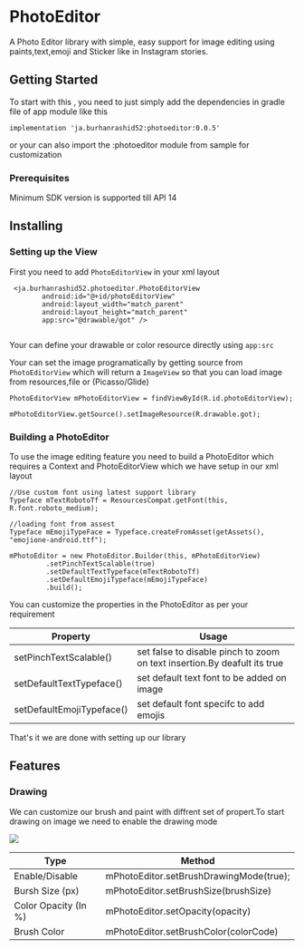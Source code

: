 # PhotoEditor

A Photo Editor library with simple, easy support for image editing using paints,text,emoji and Sticker like in Instagram stories.

## Getting Started
To start with this , you need to just simply add the dependencies in gradle file of app module like this
```
implementation 'ja.burhanrashid52:photoeditor:0.0.5'
```
or your can also import the :photoeditor module from sample for customization

### Prerequisites

Minimum SDK version is supported till API 14

## Installing

### Setting up the View
First you need to add `PhotoEditorView` in your xml layout

```
 <ja.burhanrashid52.photoeditor.PhotoEditorView
        android:id="@+id/photoEditorView"
        android:layout_width="match_parent"
        android:layout_height="match_parent"
        app:src="@drawable/got" />
  
```
Your can define your drawable or color resource directly using `app:src`

Your can set the image programatically by getting source from `PhotoEditorView` which will return a `ImageView` so that you can load image from resources,file or (Picasso/Glide)
```
PhotoEditorView mPhotoEditorView = findViewById(R.id.photoEditorView);

mPhotoEditorView.getSource().setImageResource(R.drawable.got);
```

### Building a PhotoEditor
To use the image editing feature you need to build a PhotoEditor which requires a Context and PhotoEditorView which we have setup in our xml layout


```
//Use custom font using latest support library
Typeface mTextRobotoTf = ResourcesCompat.getFont(this, R.font.roboto_medium);

//loading font from assest
Typeface mEmojiTypeFace = Typeface.createFromAsset(getAssets(), "emojione-android.ttf");

mPhotoEditor = new PhotoEditor.Builder(this, mPhotoEditorView)
         .setPinchTextScalable(true)
         .setDefaultTextTypeface(mTextRobotoTf)
         .setDefaultEmojiTypeface(mEmojiTypeFace)
         .build();
 ```
You can customize the properties in the PhotoEditor as per your requirement

| Property  | Usage |
| ------------- | ------------- |
| setPinchTextScalable()  | set false to disable pinch to zoom on text insertion.By deafult its true
| setDefaultTextTypeface()  | set default text font to be added on image  |
| setDefaultEmojiTypeface()  | set default font specifc to add emojis |

That's it we are done with setting up our library




## Features

### Drawing
We can customize our brush and paint with diffrent set of propert.To start drawing on image we need to enable the drawing mode

![](https://i.imgur.com/aCgBG0l.gif)

| Type  | Method |
| ------------- | ------------- |
| Enable/Disable  | mPhotoEditor.setBrushDrawingMode(true); |
| Bursh Size (px)  | mPhotoEditor.setBrushSize(brushSize) |
| Color Opacity (In %)  |   mPhotoEditor.setOpacity(opacity)  |
| Brush Color | mPhotoEditor.setBrushColor(colorCode)  |



